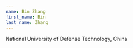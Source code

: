 ```yaml
---
name: Bin Zhang
first_name: Bin
last_name: Zhang
---
```


National University of Defense Technology, China
